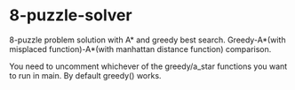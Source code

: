 # 8-puzzle-solver
8-puzzle problem solution with A* and greedy best search. Greedy-A*(with misplaced function)-A*(with manhattan distance function) comparison.

You need to uncomment whichever of the greedy/a_star functions you want to run in main. By default greedy() works.
